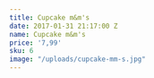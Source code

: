 ```yaml
---
title: Cupcake m&m's
date: 2017-01-31 21:17:00 Z
name: Cupcake m&m's
price: '7,99'
sku: 6
image: "/uploads/cupcake-mm-s.jpg"
---
```


